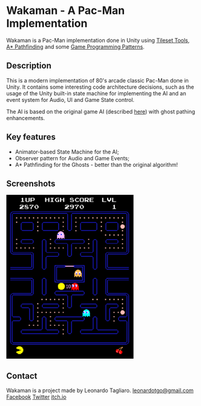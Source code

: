 # Wakaman - A Pac-Man Implementation

Wakaman is a Pac-Man implementation done in Unity using [Tileset Tools](https://docs.unity3d.com/Manual//Tilemap-CreatingTiles.html), [A* Pathfinding](https://www.redblobgames.com/pathfinding/a-star/introduction.html) and some [Game Programming Patterns](https://gameprogrammingpatterns.com/).

## Description

This is a modern implementation of 80's arcade classic Pac-Man done in Unity. It contains some interesting code architecture decisions, such as the usage of the Unity built-in state machine for implementing the AI and an event system for Audio, UI and Game State control.

The AI is based on the original game AI (described [here](https://gameinternals.com/post/2072558330/understanding-pac-man-ghost-behavior)) with ghost pathing enhancements.

## Key features
- Animator-based State Machine for the AI;
- Observer pattern for Audio and Game Events;
- A* Pathfinding for the Ghosts - better than the original algorithm!

## Screenshots

<img src="Screenshots/img_ss0.png" width="336" height="432">

## Contact

Wakaman is a project made by Leonardo Tagliaro.
[leonardotgo@gmail.com](mailto:leonardotgo@gmail.com)
[Facebook](https://www.facebook.com/leonardo.tagliaro)
[Twitter](https://twitter.com/leotgo)
[itch.io](https://leotgo.itch.io/)
